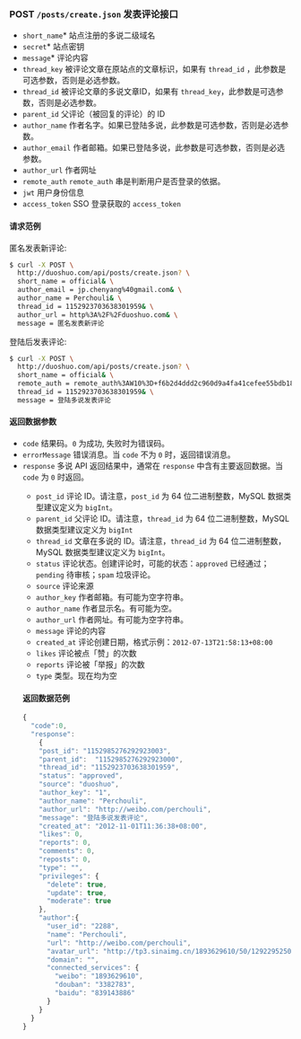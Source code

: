 ### POST `/posts/create.json` 发表评论接口
  - `short_name`* <String> 站点注册的多说二级域名
  - `secret`* <String> 站点密钥
  - `message`* <String> 评论内容
  - `thread_key` <String> 被评论文章在原站点的文章标识，如果有 `thread_id` ，此参数是可选参数，否则是必选参数。
  - `thread_id` <String> 被评论文章的多说文章ID，如果有 `thread_key`，此参数是可选参数，否则是必选参数。
  - `parent_id` <String> 父评论（被回复的评论）的 ID
  - `author_name` <String> 作者名字。如果已登陆多说，此参数是可选参数，否则是必选参数。
  - `author_email` <String> 作者邮箱。如果已登陆多说，此参数是可选参数，否则是必选参数。
  - `author_url` <String> 作者网址
  - `remote_auth` <String> `remote_auth` 串是判断用户是否登录的依据。
  - `jwt` <String> 用户身份信息
  - `access_token` <String> SSO 登录获取的 `access_token`

#### 请求范例

匿名发表新评论:
```bash
$ curl -X POST \
  http://duoshuo.com/api/posts/create.json? \
  short_name = official& \
  author_email = jp.chenyang%40gmail.com& \
  author_name = Perchouli& \
  thread_id = 1152923703638301959& \
  author_url = http%3A%2F%2Fduoshuo.com& \
  message = 匿名发表新评论
```

登陆后发表评论:
```bash
$ curl -X POST \
  http://duoshuo.com/api/posts/create.json? \
  short_name = official& \
  remote_auth = remote_auth%3AW10%3D+f6b2d4ddd2c960d9a4fa41cefee55bdb1876bea8+1354681746& \
  thread_id = 1152923703638301959& \
  message = 登陆多说发表评论
```

#### 返回数据参数
- `code` <Int> 结果码。`0` 为成功, 失败时为错误码。
- `errorMessage` <String> 错误消息。当 `code` 不为 `0` 时，返回错误消息。
- `response` <Object> 多说 API 返回结果中，通常在 `response` 中含有主要返回数据。当 `code` 为 `0` 时返回。
  - `post_id` <Int64> 评论 ID。请注意，`post_id` 为 64 位二进制整数，MySQL 数据类型建议定义为 `bigInt`。
  - `parent_id` <Int64> 父评论 ID。请注意，`thread_id` 为 64 位二进制整数，MySQL数据类型建议定义为 `bigInt`
  - `thread_id` <Int64> 文章在多说的 ID。请注意，`thread_id` 为 64 位二进制整数，MySQL 数据类型建议定义为 `bigInt`。
  - `status` <String> 评论状态。创建评论时，可能的状态：`approved` 已经通过；`pending` 待审核；`spam` 垃圾评论。
  - `source` <String> 评论来源
  - `author_key` <String> 作者邮箱。有可能为空字符串。
  - `author_name` <String> 作者显示名。有可能为空。
  - `author_url` <String> 作者网址。有可能为空字符串。
  - `message` <String> 评论的内容
  - `created_at` <String> 评论创建日期，格式示例：`2012-07-13T21:58:13+08:00`
  - `likes` <Int> 评论被点「赞」的次数
  - `reports` <Int> 评论被「举报」的次数
  - `type` <String> 类型。现在均为空

#### 返回数据范例
```js
{
  "code":0,
  "response":
    {
    "post_id": "1152985276292923003",
    "parent_id":  "1152985276292923000",
    "thread_id": "1152923703638301959",
    "status": "approved",
    "source": "duoshuo",
    "author_key": "1",
    "author_name": "Perchouli",
    "author_url": "http://weibo.com/perchouli",
    "message": "登陆多说发表评论",
    "created_at": "2012-11-01T11:36:38+08:00",
    "likes": 0,
    "reports": 0,
    "comments": 0,
    "reposts": 0,
    "type": "",
    "privileges": {
      "delete": true,
      "update": true,
      "moderate": true
    },
    "author":{
      "user_id": "2288",
      "name": "Perchouli",
      "url": "http://weibo.com/perchouli",
      "avatar_url": "http://tp3.sinaimg.cn/1893629610/50/1292295250/1",
      "domain": "",
      "connected_services": {
        "weibo": "1893629610",
        "douban": "3382783",
        "baidu": "839143886"
      }
    }
  }
}
```
